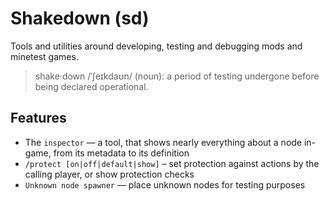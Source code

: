 # Shakedown (sd)
Tools and utilities around developing, testing and debugging mods and minetest games.

> shake·down /ˈʃeɪkdaʊn/ (noun): a period of testing undergone before being declared operational.

## Features
* The `inspector` — a tool, that shows nearly everything about a node in-game, from its metadata to its definition
* `/protect [on|off|default|show]` – set protection against actions by the calling player, or show protection checks
* `Unknown node spawner` — place unknown nodes for testing purposes
